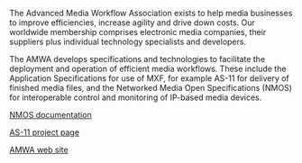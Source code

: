 The Advanced Media Workflow Association exists to help media businesses to improve efficiencies,
increase agility and drive down costs.  Our worldwide membership comprises electronic media companies,
their suppliers plus individual technology specialists and developers.

The AMWA develops specifications and technologies to facilitate the deployment and operation of efficient media workflows.
These include the Application Specifications for use of MXF, for example AS-11 for delivery of finished media files,
and the Networked Media Open Specifications (NMOS) for interoperable control and monitoring of IP-based media devices.

[NMOS documentation](/nmos)

[AS-11 project page](https://amwa.tv/projects/AS-11.shtml)

[AMWA web site](https://amwa.tv)
